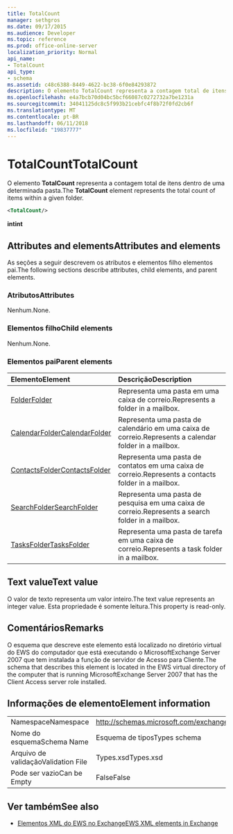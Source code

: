 ```yaml
---
title: TotalCount
manager: sethgros
ms.date: 09/17/2015
ms.audience: Developer
ms.topic: reference
ms.prod: office-online-server
localization_priority: Normal
api_name:
- TotalCount
api_type:
- schema
ms.assetid: c48c6388-8449-4622-bc38-6f0e84293872
description: O elemento TotalCount representa a contagem total de itens dentro de uma determinada pasta.
ms.openlocfilehash: e4a7bcb70d04bc5bcf66087c0272732a7be1231a
ms.sourcegitcommit: 34041125dc8c5f993b21cebfc4f8b72f0fd2cb6f
ms.translationtype: MT
ms.contentlocale: pt-BR
ms.lasthandoff: 06/11/2018
ms.locfileid: "19837777"
---
```

# <a name="totalcount"></a><span data-ttu-id="17f18-103">TotalCount</span><span class="sxs-lookup"><span data-stu-id="17f18-103">TotalCount</span></span>

<span data-ttu-id="17f18-104">O elemento **TotalCount** representa a contagem total de itens dentro de uma determinada pasta.</span><span class="sxs-lookup"><span data-stu-id="17f18-104">The **TotalCount** element represents the total count of items within a given folder.</span></span> 
  
```xml
<TotalCount/>
```

 <span data-ttu-id="17f18-105">**int**</span><span class="sxs-lookup"><span data-stu-id="17f18-105">**int**</span></span>
## <a name="attributes-and-elements"></a><span data-ttu-id="17f18-106">Attributes and elements</span><span class="sxs-lookup"><span data-stu-id="17f18-106">Attributes and elements</span></span>

<span data-ttu-id="17f18-107">As seções a seguir descrevem os atributos e elementos filho elementos pai.</span><span class="sxs-lookup"><span data-stu-id="17f18-107">The following sections describe attributes, child elements, and parent elements.</span></span>
  
### <a name="attributes"></a><span data-ttu-id="17f18-108">Atributos</span><span class="sxs-lookup"><span data-stu-id="17f18-108">Attributes</span></span>

<span data-ttu-id="17f18-109">Nenhum.</span><span class="sxs-lookup"><span data-stu-id="17f18-109">None.</span></span>
  
### <a name="child-elements"></a><span data-ttu-id="17f18-110">Elementos filho</span><span class="sxs-lookup"><span data-stu-id="17f18-110">Child elements</span></span>

<span data-ttu-id="17f18-111">Nenhum.</span><span class="sxs-lookup"><span data-stu-id="17f18-111">None.</span></span>
  
### <a name="parent-elements"></a><span data-ttu-id="17f18-112">Elementos pai</span><span class="sxs-lookup"><span data-stu-id="17f18-112">Parent elements</span></span>

|<span data-ttu-id="17f18-113">**Elemento**</span><span class="sxs-lookup"><span data-stu-id="17f18-113">**Element**</span></span>|<span data-ttu-id="17f18-114">**Descrição**</span><span class="sxs-lookup"><span data-stu-id="17f18-114">**Description**</span></span>|
|:-----|:-----|
|[<span data-ttu-id="17f18-115">Folder</span><span class="sxs-lookup"><span data-stu-id="17f18-115">Folder</span></span>](folder.md) <br/> |<span data-ttu-id="17f18-116">Representa uma pasta em uma caixa de correio.</span><span class="sxs-lookup"><span data-stu-id="17f18-116">Represents a folder in a mailbox.</span></span>  <br/> |
|[<span data-ttu-id="17f18-117">CalendarFolder</span><span class="sxs-lookup"><span data-stu-id="17f18-117">CalendarFolder</span></span>](calendarfolder.md) <br/> |<span data-ttu-id="17f18-118">Representa uma pasta de calendário em uma caixa de correio.</span><span class="sxs-lookup"><span data-stu-id="17f18-118">Represents a calendar folder in a mailbox.</span></span>  <br/> |
|[<span data-ttu-id="17f18-119">ContactsFolder</span><span class="sxs-lookup"><span data-stu-id="17f18-119">ContactsFolder</span></span>](contactsfolder.md) <br/> |<span data-ttu-id="17f18-120">Representa uma pasta de contatos em uma caixa de correio.</span><span class="sxs-lookup"><span data-stu-id="17f18-120">Represents a contacts folder in a mailbox.</span></span>  <br/> |
|[<span data-ttu-id="17f18-121">SearchFolder</span><span class="sxs-lookup"><span data-stu-id="17f18-121">SearchFolder</span></span>](searchfolder.md) <br/> |<span data-ttu-id="17f18-122">Representa uma pasta de pesquisa em uma caixa de correio.</span><span class="sxs-lookup"><span data-stu-id="17f18-122">Represents a search folder in a mailbox.</span></span>  <br/> |
|[<span data-ttu-id="17f18-123">TasksFolder</span><span class="sxs-lookup"><span data-stu-id="17f18-123">TasksFolder</span></span>](tasksfolder.md) <br/> |<span data-ttu-id="17f18-124">Representa uma pasta de tarefa em uma caixa de correio.</span><span class="sxs-lookup"><span data-stu-id="17f18-124">Represents a task folder in a mailbox.</span></span>  <br/> |
   
## <a name="text-value"></a><span data-ttu-id="17f18-125">Text value</span><span class="sxs-lookup"><span data-stu-id="17f18-125">Text value</span></span>

<span data-ttu-id="17f18-126">O valor de texto representa um valor inteiro.</span><span class="sxs-lookup"><span data-stu-id="17f18-126">The text value represents an integer value.</span></span> <span data-ttu-id="17f18-127">Esta propriedade é somente leitura.</span><span class="sxs-lookup"><span data-stu-id="17f18-127">This property is read-only.</span></span>
  
## <a name="remarks"></a><span data-ttu-id="17f18-128">Comentários</span><span class="sxs-lookup"><span data-stu-id="17f18-128">Remarks</span></span>

<span data-ttu-id="17f18-129">O esquema que descreve este elemento está localizado no diretório virtual do EWS do computador que está executando o MicrosoftExchange Server 2007 que tem instalada a função de servidor de Acesso para Cliente.</span><span class="sxs-lookup"><span data-stu-id="17f18-129">The schema that describes this element is located in the EWS virtual directory of the computer that is running MicrosoftExchange Server 2007 that has the Client Access server role installed.</span></span>
  
## <a name="element-information"></a><span data-ttu-id="17f18-130">Informações de elemento</span><span class="sxs-lookup"><span data-stu-id="17f18-130">Element information</span></span>

|||
|:-----|:-----|
|<span data-ttu-id="17f18-131">Namespace</span><span class="sxs-lookup"><span data-stu-id="17f18-131">Namespace</span></span>  <br/> |http://schemas.microsoft.com/exchange/services/2006/types  <br/> |
|<span data-ttu-id="17f18-132">Nome do esquema</span><span class="sxs-lookup"><span data-stu-id="17f18-132">Schema Name</span></span>  <br/> |<span data-ttu-id="17f18-133">Esquema de tipos</span><span class="sxs-lookup"><span data-stu-id="17f18-133">Types schema</span></span>  <br/> |
|<span data-ttu-id="17f18-134">Arquivo de validação</span><span class="sxs-lookup"><span data-stu-id="17f18-134">Validation File</span></span>  <br/> |<span data-ttu-id="17f18-135">Types.xsd</span><span class="sxs-lookup"><span data-stu-id="17f18-135">Types.xsd</span></span>  <br/> |
|<span data-ttu-id="17f18-136">Pode ser vazio</span><span class="sxs-lookup"><span data-stu-id="17f18-136">Can be Empty</span></span>  <br/> |<span data-ttu-id="17f18-137">False</span><span class="sxs-lookup"><span data-stu-id="17f18-137">False</span></span>  <br/> |
   
## <a name="see-also"></a><span data-ttu-id="17f18-138">Ver também</span><span class="sxs-lookup"><span data-stu-id="17f18-138">See also</span></span>



- [<span data-ttu-id="17f18-139">Elementos XML do EWS no Exchange</span><span class="sxs-lookup"><span data-stu-id="17f18-139">EWS XML elements in Exchange</span></span>](ews-xml-elements-in-exchange.md)

